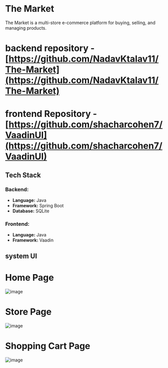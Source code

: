 # The Market

The Market is a multi-store e-commerce platform for buying, selling, and managing products. 


# backend repository - [https://github.com/NadavKtalav11/The-Market](https://github.com/NadavKtalav11/The-Market)
# frontend Repository - [https://github.com/shacharcohen7/VaadinUI](https://github.com/shacharcohen7/VaadinUI)

## Tech Stack
### Backend:
- **Language:** Java
- **Framework:** Spring Boot
- **Database:** SQLite

### Frontend:
- **Language:** Java
- **Framework:** Vaadin


## system UI
# Home Page
![image](https://github.com/user-attachments/assets/784dd6ea-824e-4498-8dc7-cf98707f82bb)

# Store Page
![image](https://github.com/user-attachments/assets/651971a1-17cc-4dc1-a547-196627312948)

# Shopping Cart Page
![image](https://github.com/user-attachments/assets/e0499e76-945e-426f-8b00-cd8ac0b25b10)
